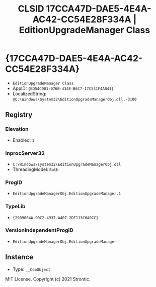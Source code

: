 ﻿---
title: "CLSID 17CCA47D-DAE5-4E4A-AC42-CC54E28F334A | EditionUpgradeManager Class"
excerpt: What is COM-Object CLSID 17CCA47D-DAE5-4E4A-AC42-CC54E28F334A?
---

# {17CCA47D-DAE5-4E4A-AC42-CC54E28F334A}

* `EditionUpgradeManager Class`
* AppID: `{BD54C901-076B-434E-B6C7-17C531F4AB41}`
* LocalizedString: `@C:\Windows\System32\EditionUpgradeManagerObj.dll,-3100`

## Registry


### Elevation

* Enabled: `1`

### InprocServer32

* `C:\Windows\system32\EditionUpgradeManagerObj.dll`
* ThreadingModel: `Both`

### ProgID

* `EditionUpgradeManagerObj.EditionUpgradeManager.1`

### TypeLib

* `{2909004A-90C2-4937-A407-2DF113C6A0CC}`

### VersionIndependentProgID

* `EditionUpgradeManagerObj.EditionUpgradeManager`

## Instance

* Type: `__ComObject`

MIT License. Copyright (c) 2021 Strontic.


